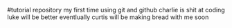 #tutorial repository
my first time using git and github
charlie is shit at coding luke will be better eventlually
curtis will be making bread with me soon
